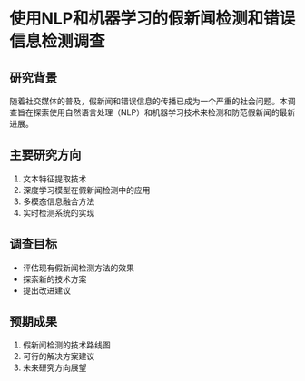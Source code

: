 # 使用NLP和机器学习的假新闻检测和错误信息检测调查

## 研究背景

随着社交媒体的普及，假新闻和错误信息的传播已成为一个严重的社会问题。本调查旨在探索使用自然语言处理（NLP）和机器学习技术来检测和防范假新闻的最新进展。

## 主要研究方向

1. 文本特征提取技术
2. 深度学习模型在假新闻检测中的应用
3. 多模态信息融合方法
4. 实时检测系统的实现

## 调查目标

- 评估现有假新闻检测方法的效果
- 探索新的技术方案
- 提出改进建议

## 预期成果

1. 假新闻检测的技术路线图
2. 可行的解决方案建议
3. 未来研究方向展望